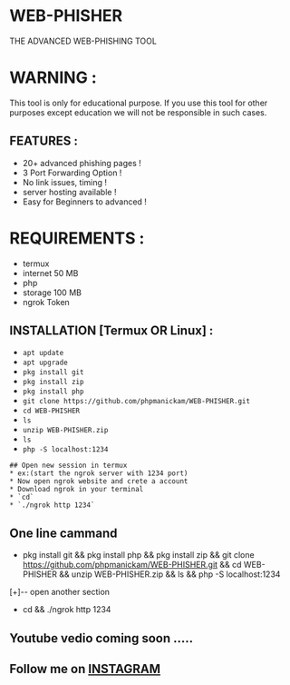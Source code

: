 # WEB-PHISHER
THE ADVANCED WEB-PHISHING TOOL

# WARNING :
This tool is only for educational purpose. If you use this tool for other purposes except education we will not be responsible in such cases.

## FEATURES :
*  20+ advanced phishing pages !
*  3 Port Forwarding Option !
*  No link issues, timing !
*  server hosting available !
*  Easy for Beginners to advanced !

# REQUIREMENTS :
* termux
* internet 50 MB
* php
* storage 100 MB
* ngrok Token

## INSTALLATION [Termux OR Linux] :

* `apt update`
* `apt upgrade`
* `pkg install git`
* `pkg install zip`
* `pkg install php`
* `git clone https://github.com/phpmanickam/WEB-PHISHER.git`
* `cd WEB-PHISHER`
* `ls`
* `unzip WEB-PHISHER.zip`
* `ls`
* `php -S localhost:1234`
```
## Open new session in termux 
* ex:(start the ngrok server with 1234 port)
* Now open ngrok website and crete a account 
* Download ngrok in your terminal
* `cd`
* `./ngrok http 1234`
```
## One line cammand 

* pkg install git &&  pkg install php && pkg install zip && git clone https://github.com/phpmanickam/WEB-PHISHER.git && cd WEB-PHISHER && unzip WEB-PHISHER.zip && ls && php -S localhost:1234 

[+]-- open another section

* cd && ./ngrok http 1234

## Youtube vedio coming soon ..... 

## Follow me on <a href="https://www.instagram.com/web_phisher/?utm_medium=copy_link">INSTAGRAM</a>









